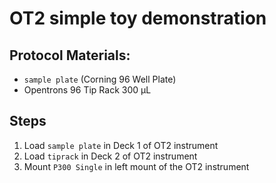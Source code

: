 # OT2 simple toy demonstration


## Protocol Materials:
* `sample plate` (Corning 96 Well Plate)
* Opentrons 96 Tip Rack 300 µL

## Steps
1. Load `sample plate` in Deck 1 of OT2 instrument
2. Load `tiprack` in Deck 2 of OT2 instrument
3. Mount `P300 Single` in left mount of the OT2 instrument
